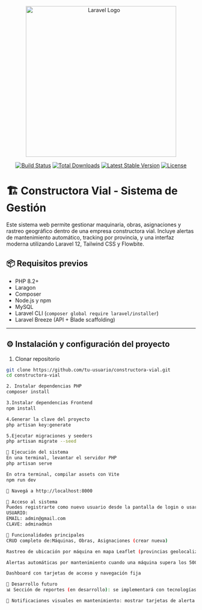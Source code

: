 <p align="center"><a href="https://laravel.com" target="_blank"><img src="https://raw.githubusercontent.com/laravel/art/master/logo-lockup/5%20SVG/2%20CMYK/1%20Full%20Color/laravel-logolockup-cmyk-red.svg" width="400" alt="Laravel Logo"></a></p>

<p align="center">
<a href="https://github.com/laravel/framework/actions"><img src="https://github.com/laravel/framework/workflows/tests/badge.svg" alt="Build Status"></a>
<a href="https://packagist.org/packages/laravel/framework"><img src="https://img.shields.io/packagist/dt/laravel/framework" alt="Total Downloads"></a>
<a href="https://packagist.org/packages/laravel/framework"><img src="https://img.shields.io/packagist/v/laravel/framework" alt="Latest Stable Version"></a>
<a href="https://packagist.org/packages/laravel/framework"><img src="https://img.shields.io/packagist/l/laravel/framework" alt="License"></a>
</p>

## 
# 🏗️ Constructora Vial - Sistema de Gestión

Este sistema web permite gestionar maquinaria, obras, asignaciones y rastreo geográfico dentro de una empresa constructora vial. Incluye alertas de mantenimiento automático, tracking por provincia, y una interfaz moderna utilizando Laravel 12, Tailwind CSS y Flowbite.



## 📦 Requisitos previos

- PHP 8.2+
- Laragon
- Composer
- Node.js y npm
- MySQL 
- Laravel CLI (`composer global require laravel/installer`)
- Laravel Breeze (API + Blade scaffolding)

---

## ⚙️ Instalación y configuración del proyecto

1. Clonar repositorio
```bash
git clone https://github.com/tu-usuario/constructora-vial.git
cd constructora-vial

2. Instalar dependencias PHP
composer install

3.Instalar dependencias Frontend
npm install

4.Generar la clave del proyecto
php artisan key:generate

5.Ejecutar migraciones y seeders
php artisan migrate --seed

🚀 Ejecución del sistema
En una terminal, levantar el servidor PHP
php artisan serve

En otra terminal, compilar assets con Vite
npm run dev

📍 Navegá a http://localhost:8000

🔐 Acceso al sistema
Puedes registrarte como nuevo usuario desde la pantalla de login o usar usuario precargados en el seeder.
USUARIO:
EMAIL: admin@gmail.com
CLAVE: adminadmin

📍 Funcionalidades principales
CRUD completo de:Máquinas, Obras, Asignaciones (crear nueva)

Rastreo de ubicación por máquina en mapa Leaflet (provincias geolocalizadas)

Alertas automáticas por mantenimiento cuando una máquina supera los 500 km (En proceso)

Dashboard con tarjetas de acceso y navegación fija

📌 Desarrollo futuro
📊 Sección de reportes (en desarrollo): se implementará con tecnologías como FPDF.

🔔 Notificaciones visuales en mantenimiento: mostrar tarjetas de alerta dinámica y confirmación de reparación.





